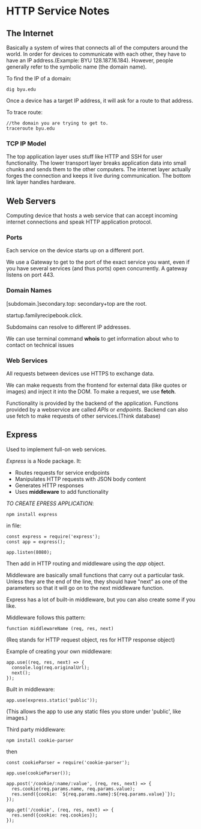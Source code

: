 # HTTP Service Notes

## The Internet
Basically a system of wires that connects all of the computers around the world. 
In order for devices to communicate with each other, they have to have an IP address.(Example: BYU 128.187.16.184). However, 
people generally refer to the symbolic name (the domain name).

To find the IP of a domain:
```
dig byu.edu
```
Once a device has a target IP address, it will ask for a route to that address.

To trace route:
```
//the domain you are trying to get to.
traceroute byu.edu
```
### TCP IP Model
The top application layer uses stuff like HTTP and SSH for user functionality. The lower transport layer breaks application data into small
chunks and sends them to the other computers. The internet layer actually forges the connection and keeps it live during communication. The
bottom link layer handles hardware.


## Web Servers
Computing device that hosts a web service that can accept incoming internet connections and speak HTTP application protocol.

### Ports
Each service on the device starts up on a different port.

We use a Gateway to get to the port of the exact service you want, even if you have several services (and thus ports) open concurrently.
A gateway listens on port 443.

### Domain Names
[subdomain.]secondary.top:  secondary+top are the root.

startup.familyrecipebook.click.

Subdomains can resolve to different IP addresses.

We can use terminal command **whois** to get information about who to contact on technical issues

### Web Services
All requests between devices use HTTPS to exchange data.

We can make requests from the frontend for external data (like quotes or images) and inject it into the DOM. 
To make a request, we use **fetch**.

Functionality is provided by the backend of the application. Functions provided by a webservice are called *APIs* or *endpoints*.
Backend can also use fetch to make requests of other services.(Think database)


## Express
Used to implement full-on web services.

*Express* is a Node package. It:
* Routes requests for service endpoints
* Manipulates HTTP requests with JSON body content
* Generates HTTP responses
* Uses **middleware** to add functionality

*TO CREATE EPRESS APPLICATION*:
```
npm install express
```
in file:
```
const express = require('express');
const app = express();

app.listen(8080);
```

Then add in HTTP routing and middleware using the *app* object.

Middleware are basically small functions that carry out a particular task. Unless they are the end of the line, they should have "next" as one of 
the parameters so that it will go on to the next middleware function.

Express has a lot of built-in middleware, but you can also create some if you like.

Middleware follows this pattern:
```
function middlewareName (req, res, next)
```

(Req stands for HTTP request object, res for HTTP response object)

Example of creating your own middleware:
```
app.use((req, res, next) => {
  console.log(req.originalUrl);
  next();
});
```

Built in middleware:
```
app.use(express.static('public'));
```
(This allows the app to use any static files you store under 'public', like images.)


Third party middleware:
```
npm install cookie-parser
```
then
```
const cookieParser = require('cookie-parser');

app.use(cookieParser());

app.post('/cookie/:name/:value', (req, res, next) => {
  res.cookie(req.params.name, req.params.value);
  res.send({cookie: `${req.params.name}:${req.params.value}`});
});

app.get('/cookie', (req, res, next) => {
  res.send({cookie: req.cookies});
});
```

